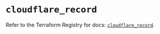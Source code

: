 # `cloudflare_record`

Refer to the Terraform Registry for docs: [`cloudflare_record`](https://registry.terraform.io/providers/cloudflare/cloudflare/4.49.1/docs/resources/record).
